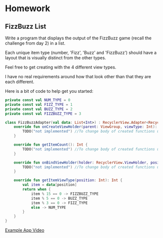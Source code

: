 # Homework

## FizzBuzz List

Write a program that displays the output of the FizzBuzz game (recall the challenge from day 2) in a list.

Each unique item type (number, 'Fizz', 'Buzz' and 'FizzBuzz') should have a layout that is visually distinct from the other types.

Feel free to get creating with the 4 different view types.

I have no real requirements around how that look other than that they are each different.

Here is a bit of code to help get you started:
```kotlin
private const val NUM_TYPE = 0
private const val FIZZ_TYPE = 1
private const val BUZZ_TYPE = 2
private const val FIZZBUZZ_TYPE = 3

class FizzBuzzAdapter(val data: List<Int>) : RecyclerView.Adapter<RecyclerView.ViewHolder>() {
    override fun onCreateViewHolder(parent: ViewGroup, viewType: Int): RecyclerView.ViewHolder {
        TODO("not implemented") //To change body of created functions use File | Settings | File Templates.
    }

    override fun getItemCount(): Int {
        TODO("not implemented") //To change body of created functions use File | Settings | File Templates.
    }

    override fun onBindViewHolder(holder: RecyclerView.ViewHolder, position: Int) {
        TODO("not implemented") //To change body of created functions use File | Settings | File Templates.
    }

    override fun getItemViewType(position: Int): Int {
        val item = data[position]
        return when {
            item % 15 == 0 -> FIZZBUZZ_TYPE
            item % 5 == 0 -> BUZZ_TYPE
            item % 3 == 0 -> FIZZ_TYPE
            else -> NUM_TYPE
        }
    }
}
```

[Example App Video](./day_8_homework.webm)